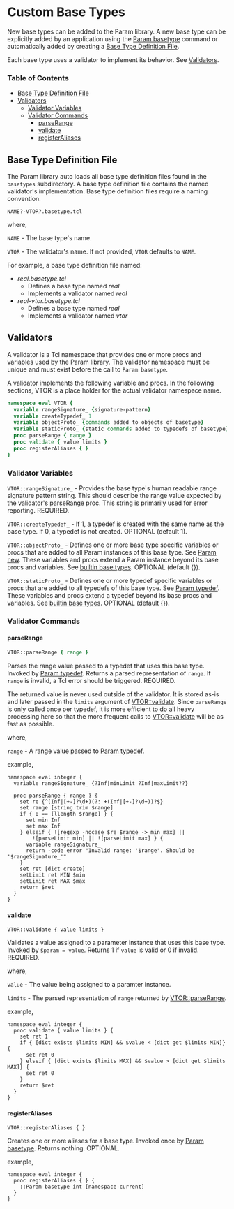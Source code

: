 # Custom Base Types

New base types can be added to the Param library. A new base type can be
explicitly added by an application using the [Param basetype](API.md#param-basetype)
command or automatically added by creating a
[Base Type Definition File](#base-type-definition-file).

Each base type uses a validator to implement its behavior.
See [Validators](#validators).

### Table of Contents
* [Base Type Definition File](#base-type-definition-file)
* [Validators](#validators)
  * [Validator Variables](#validator-variables)
  * [Validator Commands](#validator-commands)
    * [parseRange](#parserange)
    * [validate](#validate)
    * [registerAliases](#registeraliases)

## Base Type Definition File

The Param library auto loads all base type definition files found in the `basetypes`
subdirectory. A base type definition file contains the named validator's implementation.
Base type definition files require a naming convention.
```
NAME?-VTOR?.basetype.tcl
```
where,

`NAME` - The base type's name.

`VTOR` - The validator's name. If not provided, `VTOR` defaults to `NAME`.

For example, a base type definition file named:
* *real.basetype.tcl*
  * Defines a base type named *real*
  * Implements a validator named *real*
* *real-vtor.basetype.tcl*
  * Defines a base type named *real*
  * Implements a validator named *vtor*

## Validators

A validator is a Tcl namespace that provides one or more procs and variables used by the
Param library. The validator namespace must be unique and must exist before the call
to `Param basetype`.

A validator implements the following variable and procs. In the following sections, VTOR
is a place holder for the actual validator namespace name.
```tcl
namespace eval VTOR {
  variable rangeSignature_ {signature-pattern}                          ;# REQUIRED
  variable createTypedef_ 1                                             ;# OPTIONAL
  variable objectProto_ {commands added to objects of basetype}         ;# OPTIONAL
  variable staticProto_ {static commands added to typedefs of basetype} ;# OPTIONAL
  proc parseRange { range }                                             ;# REQUIRED
  proc validate { value limits }                                        ;# REQUIRED
  proc registerAliases { }                                              ;# OPTIONAL
}
```

### Validator Variables

`VTOR::rangeSignature_` - Provides the base type's human readable range signature
pattern string. This should describe the range value expected by the validator's
parseRange proc. This string is primarily used for error reporting. REQUIRED.

`VTOR::createTypedef_` - If 1, a typedef is created with the same name as the base
type. If 0, a typedef is not created. OPTIONAL (default 1).

`VTOR::objectProto_` - Defines one or more base type specific variables or procs
that are added to all Param instances of this base type. See [Param new](API.md#param-new).
These variables and procs extend a Param instance beyond its base procs and
variables. See [builtin base types](BuiltInBaseTypes.md). OPTIONAL (default {}).

`VTOR::staticProto_` - Defines one or more typedef specific variables or procs
that are added to all typedefs of this base type. See [Param typedef](API.md#param-typedef).
These variables and procs extend a typedef beyond its base procs and
variables. See [builtin base types](BuiltInBaseTypes.md). OPTIONAL (default {}).

### Validator Commands

#### parseRange
```Tcl
VTOR::parseRange { range }
```
Parses the range value passed to a typedef that uses this base type. Invoked by
[Param typedef](API.md#param-typedef). Returns a parsed representation of `range`. If `range`
is invalid, a Tcl error should be triggered. REQUIRED.

The returned value is never used outside of the validator. It is stored as-is and
later passed in the `limits` argument of [VTOR::validate](#validate). Since `parseRange`
is only called once per typedef, it is more efficient to do all heavy processing
here so that the more frequent calls to [VTOR::validate](#validate) will be as fast as
possible.

where,

`range` - A range value passed to [Param typedef](API.md#param-typedef).

example,
```
namespace eval integer {
  variable rangeSignature_ {?Inf|minLimit ?Inf|maxLimit??}
  
  proc parseRange { range } {
    set re {^(Inf|[+-]?\d+)(?: +(Inf|[+-]?\d+))?$}
    set range [string trim $range]
    if { 0 == [llength $range] } {
      set min Inf
      set max Inf
    } elseif { ![regexp -nocase $re $range -> min max] ||
        ![parseLimit min] || ![parseLimit max] } {
      variable rangeSignature_
      return -code error "Invalid range: '$range'. Should be '$rangeSignature_'"
    }
    set ret [dict create]
    setLimit ret MIN $min
    setLimit ret MAX $max
    return $ret
  }
}
```


#### validate
```
VTOR::validate { value limits }
```
Validates a value assigned to a parameter instance that uses this base type.
Invoked by `$param = value`. Returns 1 if `value` is valid or 0 if invalid.
REQUIRED.

where,

`value` - The value being assigned to a paramter instance.

`limits` - The parsed representation of `range` returned by
[VTOR::parseRange](#parserange).

example,
```
namespace eval integer {
  proc validate { value limits } {
    set ret 1
    if { [dict exists $limits MIN] && $value < [dict get $limits MIN]} {
      set ret 0
    } elseif { [dict exists $limits MAX] && $value > [dict get $limits MAX]} {
      set ret 0
    }
    return $ret
  }
}
```

#### registerAliases
```
VTOR::registerAliases { }
```
Creates one or more aliases for a base type. Invoked once by
[Param basetype](API.md#param-basetype). Returns nothing. OPTIONAL.

example,
```
namespace eval integer {
  proc registerAliases { } {
    ::Param basetype int [namespace current]
  }
}
```
